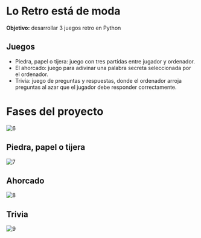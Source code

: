 # Lo Retro está de moda

**Objetivo:** desarrollar 3 juegos retro en Python

## Juegos
- Piedra, papel o tijera: juego con tres partidas entre jugador y ordenador.
- El ahorcado: juego para adivinar una palabra secreta seleccionada por el ordenador.
- Trivia: juego de preguntas y respuestas, donde el ordenador arroja preguntas al azar que el jugador debe responder correctamente.

# Fases del proyecto
![6](https://github.com/user-attachments/assets/4159ec29-c2d6-44cb-87d8-5fa754c6d851)

## Piedra, papel o tijera
![7](https://github.com/user-attachments/assets/f641595a-e8b5-420b-b1f7-ec72e9091a57)

## Ahorcado
![8](https://github.com/user-attachments/assets/e545daa1-4ba9-460f-b332-497e2c9d1a66)

## Trivia
![9](https://github.com/user-attachments/assets/3fb56ff7-aed0-4e0e-a451-ea68b180804b)
